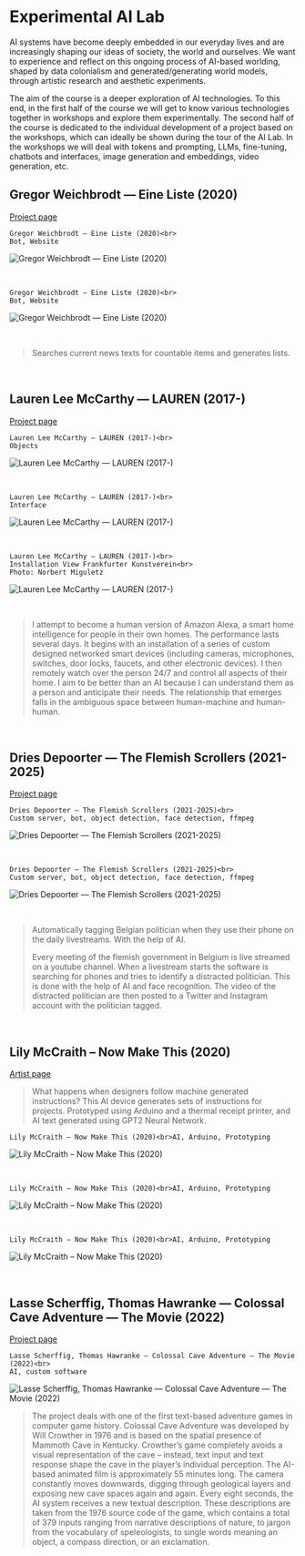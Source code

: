 # Experimental AI Lab

AI systems have become deeply embedded in our everyday lives and are increasingly shaping our ideas of society, the world and ourselves. We want to experience and reflect on this ongoing process of AI-based worlding, shaped by data colonialism and generated/generating world models, through artistic research and aesthetic experiments.

The aim of the course is a deeper exploration of AI technologies. To this end, in the first half of the course we will get to know various technologies together in workshops and explore them experimentally. The second half of the course is dedicated to the individual development of a project based on the workshops, which can ideally be shown during the tour of the AI Lab. In the workshops we will deal with tokens and prompting, LLMs, fine-tuning, chatbots and interfaces, image generation and embeddings, video generation, etc.

## Gregor Weichbrodt — Eine Liste (2020)

[Project page](https://gregorweichbrodt.de/project/eine-liste-bot/)

```{margin}
Gregor Weichbrodt — Eine Liste (2020)<br>
Bot, Website
```

![Gregor Weichbrodt — Eine Liste (2020)](img/GregorWeichbrodt_Eine-Liste_1.jpg)

<br>

```{margin}
Gregor Weichbrodt — Eine Liste (2020)<br>
Bot, Website
```

![Gregor Weichbrodt — Eine Liste (2020)](img/GregorWeichbrodt_Eine-Liste_2.jpg)

<br>

> Searches current news texts for countable items and generates lists.

<br>

## Lauren Lee McCarthy — LAUREN (2017-)

[Project page](https://lauren-mccarthy.com/LAUREN)

```{margin}
Lauren Lee McCarthy — LAUREN (2017-)<br>
Objects
```

![Lauren Lee McCarthy — LAUREN (2017-)](img/Lauren-Lee-McCarthy_LAUREN_Objects.jpg)

<br>

```{margin}
Lauren Lee McCarthy — LAUREN (2017-)<br>
Interface
```

![Lauren Lee McCarthy — LAUREN (2017-)](img/Lauren-Lee-McCarthy_LAUREN_Interface.jpg)

<br>

```{margin}
Lauren Lee McCarthy — LAUREN (2017-)<br>
Installation View Frankfurter Kunstverein<br>
Photo: Norbert Miguletz
```

![Lauren Lee McCarthy — LAUREN (2017-)](img/Lauren-Lee-McCarthy_LAUREN_FKV.jpg)

<br>

> I attempt to become a human version of Amazon Alexa, a smart home intelligence for people in their own homes. The performance lasts several days. It begins with an installation of a series of custom designed networked smart devices (including cameras, microphones, switches, door locks, faucets, and other electronic devices). I then remotely watch over the person 24/7 and control all aspects of their home. I aim to be better than an AI because I can understand them as a person and anticipate their needs. The relationship that emerges falls in the ambiguous space between human-machine and human-human.

<br>

## Dries Depoorter — The Flemish Scrollers (2021-2025)

[Project page](https://driesdepoorter.be/theflemishscrollers/)

```{margin}
Dries Depoorter — The Flemish Scrollers (2021-2025)<br>
Custom server, bot, object detection, face detection, ffmpeg
```

![Dries Depoorter — The Flemish Scrollers (2021-2025)](img/DriesDepoorter_The-Flemish-Scrollers_1.jpg)

<br>

```{margin}
Dries Depoorter — The Flemish Scrollers (2021-2025)<br>
Custom server, bot, object detection, face detection, ffmpeg
```

![Dries Depoorter — The Flemish Scrollers (2021-2025)](img/DriesDepoorter_The-Flemish-Scrollers_2.jpg)

<br>


> Automatically tagging Belgian politician when they use their phone on the daily livestreams. With the help of AI. 
>
> Every meeting of the flemish government in Belgium is live streamed on a youtube channel. When a livestream starts the software is searching for phones and tries to identify a distracted politician. This is done with the help of AI and face recognition. The video of the distracted politician are then posted to a Twitter and Instagram account with the politician tagged.

<br>

## Lily McCraith – Now Make This (2020)

[Artist page](https://lilymccraith.net)

> What happens when designers follow machine generated instructions? This AI device generates sets of instructions for projects. Prototyped using Arduino and a thermal receipt printer, and AI text generated using GPT2 Neural Network.

```{margin}
Lily McCraith – Now Make This (2020)<br>AI, Arduino, Prototyping

```
![Lily McCraith – Now Make This (2020)](img/LilyMcCraith_Now-Make-This_1.jpg)

<br>

```{margin}
Lily McCraith – Now Make This (2020)<br>AI, Arduino, Prototyping

```
![Lily McCraith – Now Make This (2020)](img/LilyMcCraith_Now-Make-This_2.jpg)

<br>

```{margin}
Lily McCraith – Now Make This (2020)<br>AI, Arduino, Prototyping

```
![Lily McCraith – Now Make This (2020)](img/LilyMcCraith_Now-Make-This_Diagram.jpg)

<br>

## Lasse Scherffig, Thomas Hawranke — Colossal Cave Adventure — The Movie (2022)

[Project page](http://lassescherffig.de/projects/colossal-cave-adventure-the-movie/)

```{margin}
Lasse Scherffig, Thomas Hawranke — Colossal Cave Adventure — The Movie (2022)<br>
AI, custom software
```

![Lasse Scherffig, Thomas Hawranke — Colossal Cave Adventure — The Movie (2022)](img/Colossal_Cave_Adventure.png)

> The project deals with one of the first text-based adventure games in computer game history. Colossal Cave Adventure was developed by Will Crowther in 1976 and is based on the spatial presence of Mammoth Cave in Kentucky. Crowther’s game completely avoids a visual representation of the cave – instead, text input and text response shape the cave in the player’s individual perception. The AI-based animated film is approximately 55 minutes long. The camera constantly moves downwards, digging through geological layers and exposing new cave spaces again and again. Every eight seconds, the AI system receives a new textual description. These descriptions are taken from the 1976 source code of the game, which contains a total of 379 inputs ranging from narrative descriptions of nature, to jargon from the vocabulary of speleologists, to single words meaning an object, a compass direction, or an exclamation.

<br>
